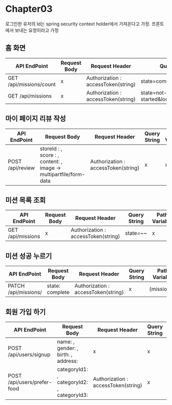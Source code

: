 # Chapter03

로그인한 유저의 Id는 spring security context holder에서 가져온다고 가정.
프론트에서 보내는 요청이라고 가정

## 홈 화면
| API EndPoint            | Request Body | Request Header                      | Query String                 | Path Variable |
|-------------------------|--------------|-------------------------------------|------------------------------|---------------|
| GET /api/missions/count | x            | Authorization : accessToken(string) | state=complete&location=~~   | x             |
| GET /api/missions       | x            | Authorization : accessToken(string) | state=not-started&location=~~ | x             |


## 마이 페이지 리뷰 작성
| API EndPoint     | Request Body                                                                   | Request Header                      | Query String | Path Variable  |
|------------------|--------------------------------------------------------------------------------|-------------------------------------|--------------|----------------|
| POST /api/review | storeId : ,<br> score : ,<br> content: ,<br>  image -> multipartfile/form-data | Authorization : accessToken(string) | x            | x              |

## 미션 목록 조회
| API EndPoint      | Request Body | Request Header                      | Query String | Path Variable |
|-------------------|--------------|-------------------------------------|--------------|---------------|
| GET /api/missions | x            | Authorization : accessToken(string) | state=~~     | x             |

## 미션 성공 누르기
| API EndPoint         | Request Body    | Request Header                      | Query String | Path Variable |
|----------------------|-----------------|-------------------------------------|--------------|---------------|
| PATCH /api/missions/ | state: complete | Authorization : accessToken(string) | x            | {missionId}   |

## 회원 가입 하기
| API EndPoint                | Request Body                                       | Request Header                      | Query String | Path Variable |
|-----------------------------|----------------------------------------------------|-------------------------------------|--------------|---------------|
| POST /api/users/signup      | name: ,<br>gender: ,<br> birth: ,<br> address:     | x                                   | x            | x             |
| POST /api/users/prefer-food | categoryId1: ,<br>categoryId2: ,<br> categoryId3:  | Authorization : accessToken(string) | x            | x             |
